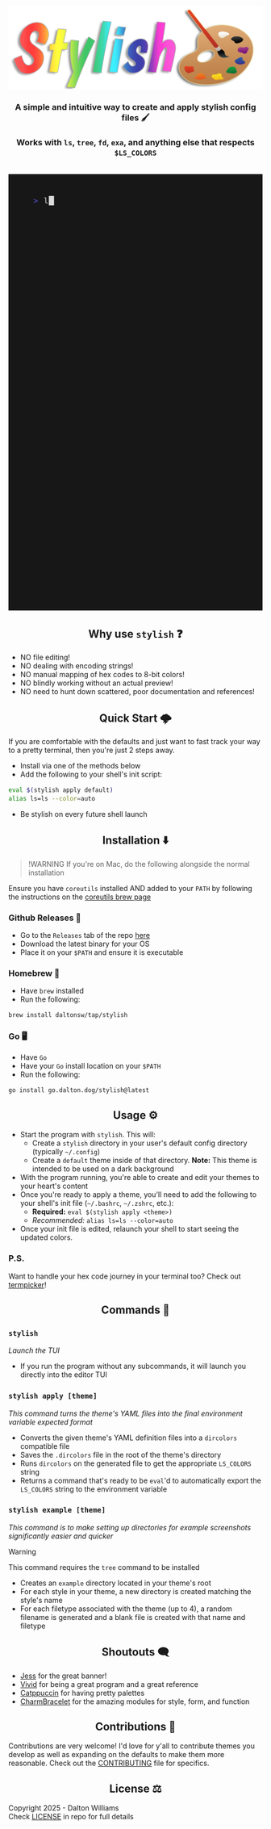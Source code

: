 <div align="center"">
    <img src="./assets/stylish.png" style="width: 700px;"/>
    <h3>A simple and intuitive way to create and apply stylish config files 🖌️</h3>
    <h3>Works with <code>ls</code>, <code>tree</code>, <code>fd</code>, <code>exa</code>, and anything else that respects <code>$LS_COLORS</code></h3>
    <br />
    <img src="./assets/demo.gif" />
</div>

<div align="center">
    <h2>Why use <code>stylish</code> ❓</h2>
</div>

- NO file editing!
- NO dealing with encoding strings!
- NO manual mapping of hex codes to 8-bit colors!
- NO blindly working without an actual preview!
- NO need to hunt down scattered, poor documentation and references!

<div align="center">
    <h2>Quick Start 🌩️</h2>
</div>

If you are comfortable with the defaults and just want to fast track your way to a pretty terminal, then you're just 2 steps away.

- Install via one of the methods below
- Add the following to your shell's init script:
```sh
eval $(stylish apply default)
alias ls=ls --color=auto
```
- Be stylish on every future shell launch

<div align="center">
    <h2>Installation ⬇️</h2>
</div>

> !WARNING
> If you're on Mac, do the following alongside the normal installation

Ensure you have `coreutils` installed AND added to your `PATH` by following the instructions on the [coreutils brew page](https://formulae.brew.sh/formula/coreutils)

### Github Releases 🐙

- Go to the `Releases` tab of the repo [here](https://github.com/DaltonSW/stylish/releases)
- Download the latest binary for your OS
- Place it on your `$PATH` and ensure it is executable

### Homebrew 🍺 

- Have `brew` installed
- Run the following:
```sh
brew install daltonsw/tap/stylish
```

### Go 🖥️ 

- Have `Go` 
- Have your `Go` install location on your `$PATH`
- Run the following: 
```sh
go install go.dalton.dog/stylish@latest
```

<div align="center">
    <h2>Usage ⚙️</h2>
</div>

- Start the program with `stylish`. This will:
    - Create a `stylish` directory in your user's default config directory (typically `~/.config`)
    - Create a `default` theme inside of that directory. **Note:** This theme is intended to be used on a dark background
- With the program running, you're able to create and edit your themes to your heart's content
- Once you're ready to apply a theme, you'll need to add the following to your shell's init file (`~/.bashrc`, `~/.zshrc`, etc.):
    - **Required:** `eval $(stylish apply <theme>)`
    - *Recommended:* `alias ls=ls --color=auto`
- Once your init file is edited, relaunch your shell to start seeing the updated colors.

### P.S.

Want to handle your hex code journey in your terminal too? Check out [termpicker](https://github.com/ChausseBenjamin/termpicker)!

<div align="center">
    <h2>Commands 📜</h2>
</div>

### `stylish`

*Launch the TUI*

- If you run the program without any subcommands, it will launch you directly into the editor TUI

### `stylish apply [theme]`

*This command turns the theme's YAML files into the final environment variable expected format*

- Converts the given theme's YAML definition files into a `dircolors` compatible file
- Saves the `.dircolors` file in the root of the theme's directory
- Runs `dircolors` on the generated file to get the appropriate `LS_COLORS` string
- Returns a command that's ready to be `eval`'d to automatically export the `LS_COLORS` string to the environment variable

### `stylish example [theme]`

*This command is to make setting up directories for example screenshots significantly easier and quicker*

> [!WARNING]
> This command requires the `tree` command to be installed

- Creates an `example` directory located in your theme's root
- For each style in your theme, a new directory is created matching the style's name
- For each filetype associated with the theme (up to 4), a random filename is generated and a blank file is created with that name and filetype

<div align="center">
    <h2>Shoutouts 🗨️</h2>
</div>

- [Jess](https://jessicakasper.com) for the great banner!
- [Vivid](https://github.com/sharkdp/vivid) for being a great program and a great reference
- [Catppuccin](https://github.com/catppuccin) for having pretty palettes
- [CharmBracelet](https://github.com/charmbracelet) for the amazing modules for style, form, and function

<div align="center">
    <h2>Contributions 💜</h2>
</div>

Contributions are very welcome! I'd love for y'all to contribute themes you develop as well as expanding on the defaults to make them more reasonable. Check out the [CONTRIBUTING](./CONTRIBUTING.md) file for specifics.

<div align="center">
    <h2>License ⚖️</h2>
</div>

Copyright 2025 - Dalton Williams  
Check [LICENSE](./LICENSE.md) in repo for full details
